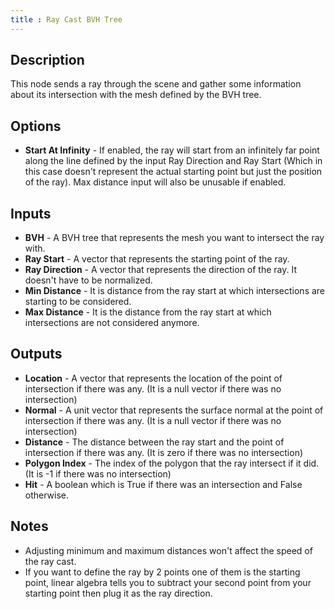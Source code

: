 ```yaml
---
title : Ray Cast BVH Tree
---
```


## Description

This node sends a ray through the scene and gather some information
about its intersection with the mesh defined by the BVH tree.

## Options

- **Start At Infinity** - If enabled, the ray will start from an
    infinitely far point along the line defined by the input Ray
    Direction and Ray Start (Which in this case doesn't represent the
    actual starting point but just the position of the ray). Max
    distance input will also be unusable if enabled.

## Inputs

- **BVH** - A BVH tree that represents the mesh you want to intersect
    the ray with.
- **Ray Start** - A vector that represents the starting point of the
    ray.
- **Ray Direction** - A vector that represents the direction of the
    ray. It doesn't have to be normalized.
- **Min Distance** - It is distance from the ray start at which
    intersections are starting to be considered.
- **Max Distance** - It is the distance from the ray start at which
    intersections are not considered anymore.

## Outputs

- **Location** - A vector that represents the location of the point of
    intersection if there was any. (It is a null vector if there was no
    intersection)
- **Normal** - A unit vector that represents the surface normal at the
    point of intersection if there was any. (It is a null vector if
    there was no intersection)
- **Distance** - The distance between the ray start and the point of
    intersection if there was any. (It is zero if there was no
    intersection)
- **Polygon Index** - The index of the polygon that the ray intersect
    if it did. (It is -1 if there was no intersection)
- **Hit** - A boolean which is True if there was an intersection and
    False otherwise.

## Notes

- Adjusting minimum and maximum distances won't affect the speed of
    the ray cast.
- If you want to define the ray by 2 points one of them is the
    starting point, linear algebra tells you to subtract your second
    point from your starting point then plug it as the ray direction.
